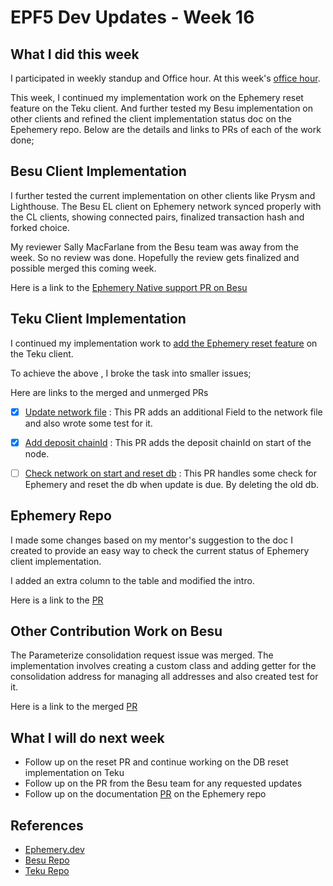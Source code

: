 # EPF5 Dev Updates - Week 16

## What I did this week
I participated in weekly standup and Office hour. At this week's [office hour](https://github.com/eth-protocol-fellows/cohort-five/issues/452).

This week, I continued my implementation work on the Ephemery reset feature on the Teku client. And further tested my Besu implementation on other clients and refined the client implementation status doc on the Epehemery repo. Below are the details and links to PRs of each of the work done;

## Besu Client Implementation

I further tested the current implementation on other clients like Prysm and Lighthouse. The Besu EL client on Ephemery network synced properly with the CL clients, showing connected pairs, finalized transaction hash and forked choice.

My reviewer Sally MacFarlane from the Besu team was away from the week. So no review was done. Hopefully the review gets finalized and possible merged this coming week.

Here is a link to the [Ephemery Native support PR on Besu](https://github.com/hyperledger/besu/pull/7563)

## Teku Client Implementation

I continued my implementation work to [add the Ephemery reset feature](https://github.com/Consensys/teku/issues/8589) on the Teku client.

To achieve the above , I broke the task into smaller issues;

Here are links to the merged and unmerged PRs
- [x] [Update network file](https://github.com/Consensys/teku/pull/8631 ) : This PR adds an additional Field to the network file and also wrote some test for it.
- [x] [Add deposit chainId](https://github.com/Consensys/teku/pull/8639) : This PR adds the deposit chainId on start of the node.

- [ ] [Check network on start and reset db](https://github.com/Consensys/teku/pull/8642) : This PR handles some check for Ephemery and reset the db when update is due. By deleting the old db.


## Ephemery Repo 

I made some changes based on my mentor's suggestion to the doc I created to provide an easy way to check the current status of Ephemery client implementation.

I added an extra column to the table and modified the intro.

Here is a link to the [PR](https://github.com/ephemery-testnet/ephemery-resources/pull/10)


## Other Contribution Work on Besu

The Parameterize consolidation request issue was merged. 
The implementation involves creating a custom class and adding getter for the consolidation address for managing all addresses and also created test for it.

Here is a link to the merged [PR](https://github.com/hyperledger/besu/pull/7647) 



## What I will do next week
- Follow up on the reset PR and continue working on the DB reset implementation on Teku
- Follow up on the PR from the Besu team for any requested updates
- Follow up on the documentation [PR](https://github.com/ephemery-testnet/ephemery-resources/pull/10) on the Ephemery repo


## References
- [Ephemery.dev](https://ephemery.dev)
- [Besu Repo](https://github.com/hyperledger/besu)
- [Teku Repo](https://github.com/Consensys/teku)
